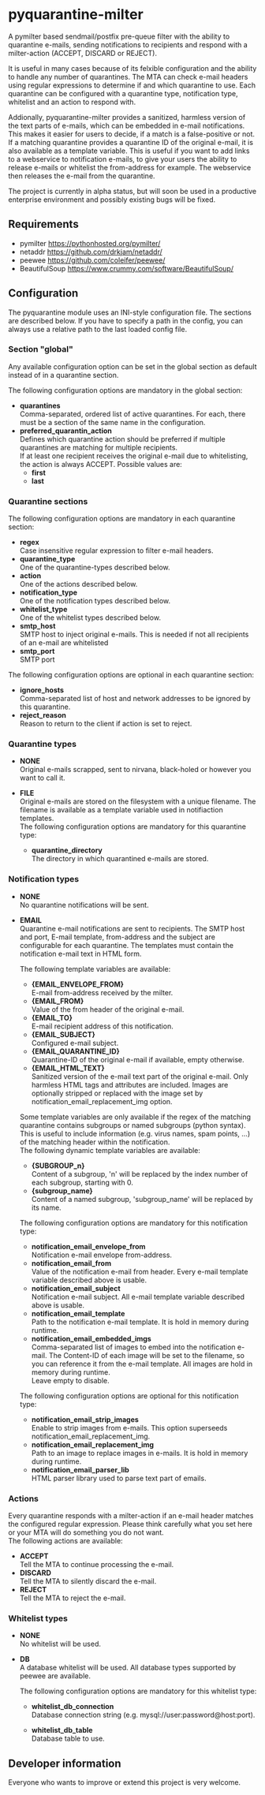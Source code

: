 # pyquarantine-milter
A pymilter based sendmail/postfix pre-queue filter with the ability to quarantine e-mails, sending notifications
to recipients and respond with a milter-action (ACCEPT, DISCARD or REJECT).

It is useful in many cases because of its felxible configuration and the ability to handle any number of quarantines.
The MTA can check e-mail headers using regular expressions to determine if and which quarantine to use. 
Each quarantine can be configured with a quarantine type, notification type, whitelist and an action to respond with.

Addionally, pyquarantine-milter provides a sanitized, harmless version of the text parts of e-mails, which can be embedded in e-mail notifications. This makes it easier for users to decide, if a match is a false-positive or not. If a matching quarantine provides a quarantine ID of the original e-mail, it is also available as a template variable. This is useful if you want to add links to a webservice to notification e-mails, to give your users the ability to release e-mails or whitelist the from-address for example. The webservice then releases the e-mail from the quarantine.

The project is currently in alpha status, but will soon be used in a productive enterprise environment and possibly existing bugs will be fixed.

## Requirements
* pymilter <https://pythonhosted.org/pymilter/>
* netaddr <https://github.com/drkjam/netaddr/>
* peewee <https://github.com/coleifer/peewee/>
* BeautifulSoup <https://www.crummy.com/software/BeautifulSoup/>

## Configuration
The pyquarantine module uses an INI-style configuration file. The sections are described below. If you have to specify a path in the config, you can always use a relative path to the last loaded config file.

### Section "global"
Any available configuration option can be set in the global section as default instead of in a quarantine section.  

The following configuration options are mandatory in the global section:
* **quarantines**  
  Comma-separated, ordered list of active quarantines. For each, there must be a section of the same name in the configuration.
* **preferred_quarantin_action**  
  Defines which quarantine action should be preferred if multiple quarantines are matching for multiple recipients.  
  If at least one recipient receives the original e-mail due to whitelisting, the action is always ACCEPT.
  Possible values are:
  * **first**
  * **last**

### Quarantine sections
The following configuration options are mandatory in each quarantine section:
* **regex**  
  Case insensitive regular expression to filter e-mail headers.
* **quarantine_type**  
  One of the quarantine-types described below.
* **action**  
  One of the actions described below.
* **notification_type**  
  One of the notification types described below.
* **whitelist_type**  
  One of the whitelist types described below.
* **smtp_host**  
  SMTP host to inject original e-mails. This is needed if not all recipients of an e-mail are whitelisted
* **smtp_port**  
  SMTP port

The following configuration options are optional in each quarantine section:
* **ignore_hosts**  
  Comma-separated list of host and network addresses to be ignored by this quarantine.
* **reject_reason**  
  Reason to return to the client if action is set to reject.


### Quarantine types
* **NONE**  
  Original e-mails scrapped, sent to nirvana, black-holed or however you want to call it.

* **FILE**  
  Original e-mails are stored on the filesystem with a unique filename. The filename is available as a
  template variable used in notifiaction templates.  
  The following configuration options are mandatory for this quarantine type:
  * **quarantine_directory**  
    The directory in which quarantined e-mails are stored.


### Notification types
* **NONE**  
  No quarantine notifications will be sent.

* **EMAIL**  
  Quarantine e-mail notifications are sent to recipients. The SMTP host and port, E-mail template, from-address and the subject are configurable for each quarantine. The templates must contain the notification e-mail text in HTML form.  

  The following template variables are available:
  * **{EMAIL_ENVELOPE_FROM}**  
    E-mail from-address received by the milter.
  * **{EMAIL_FROM}**  
    Value of the from header of the original e-mail.
  * **{EMAIL_TO}**  
    E-mail recipient address of this notification.
  * **{EMAIL_SUBJECT}**  
    Configured e-mail subject.
  * **{EMAIL_QUARANTINE_ID}**  
    Quarantine-ID of the original e-mail if available, empty otherwise.
  * **{EMAIL_HTML_TEXT}**  
    Sanitized version of the e-mail text part of the original e-mail. Only harmless HTML tags and attributes are included. Images are optionally stripped or replaced with the image set by notification_email_replacement_img option.

  Some template variables are only available if the regex of the matching quarantine contains subgroups or named subgroups (python syntax). This is useful to include information (e.g. virus names, spam points, ...) of the matching header within the notification.  
  The following dynamic template variables are available:
  * **{SUBGROUP_n}**  
    Content of a subgroup, 'n' will be replaced by the index number of each subgroup, starting with 0.
  * **{subgroup_name}**  
    Content of a named subgroup, 'subgroup_name' will be replaced by its name.

  The following configuration options are mandatory for this notification type:
  * **notification_email_envelope_from**  
    Notification e-mail envelope from-address.
  * **notification_email_from**  
    Value of the notification e-mail from header. Every e-mail template variable described above is usable.
  * **notification_email_subject**  
    Notification e-mail subject. All e-mail template variable described above is usable.
  * **notification_email_template**  
    Path to the notification e-mail template. It is hold in memory during runtime.
  * **notification_email_embedded_imgs**  
    Comma-separated list of images to embed into the notification e-mail. The Content-ID of each image will be set to the filename, so you can reference it from the e-mail template. All images are hold in memory during runtime.  
    Leave empty to disable.

  The following configuration options are optional for this notification type:
  * **notification_email_strip_images**  
    Enable to strip images from e-mails. This option superseeds notification_email_replacement_img.
  * **notification_email_replacement_img**  
    Path to an image to replace images in e-mails. It is hold in memory during runtime.
  * **notification_email_parser_lib**  
    HTML parser library used to parse text part of emails.


### Actions
Every quarantine responds with a milter-action if an e-mail header matches the configured regular expression. Please think carefully what you set here or your MTA will do something you do not want.  
The following actions are available:
* **ACCEPT**  
  Tell the MTA to continue processing the e-mail.
* **DISCARD**  
  Tell the MTA to silently discard the e-mail.
* **REJECT**  
  Tell the MTA to reject the e-mail.


### Whitelist types
* **NONE**  
  No whitelist will be used.

* **DB**  
  A database whitelist will be used. All database types supported by peewee are available.  

  The following configuration options are mandatory for this whitelist type:
  * **whitelist_db_connection**  
  Database connection string (e.g. mysql://user:password@host:port).  

  * **whitelist_db_table**  
  Database table to use.

## Developer information
Everyone who wants to improve or extend this project is very welcome.
